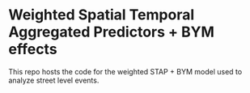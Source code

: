 # Weighted Spatial Temporal Aggregated Predictors + BYM effects  

This repo hosts the code for the weighted STAP + BYM model used to 
analyze street level events.

